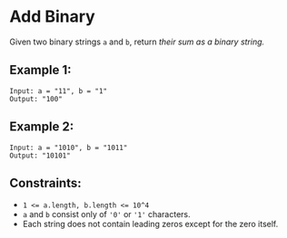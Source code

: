 # Add Binary

Given two binary strings `a` and `b`, return _their sum as a binary string._

## Example 1:

```
Input: a = "11", b = "1"
Output: "100"
```

## Example 2:

```
Input: a = "1010", b = "1011"
Output: "10101"
```

## Constraints:

- `1 <= a.length, b.length <= 10^4`
- `a` and `b` consist only of `'0'` or `'1'` characters.
- Each string does not contain leading zeros except for the zero itself.
